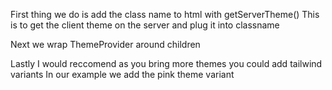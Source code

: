 First thing we do is add the class name to html with getServerTheme()
This is to get the client theme on the server and plug it into classname

Next we wrap ThemeProvider around children

Lastly I would reccomend as you bring more themes you could add tailwind variants
In our example we add the pink theme variant
